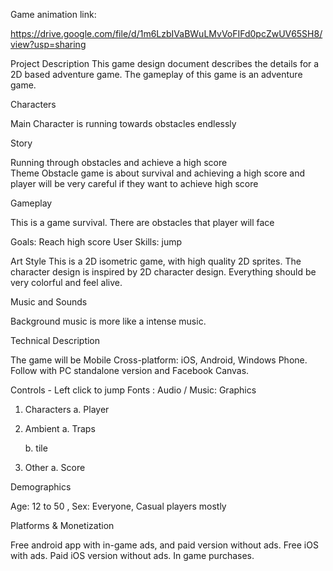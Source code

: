 Game animation link:

https://drive.google.com/file/d/1m6LzbIVaBWuLMvVoFIFd0pcZwUV65SH8/view?usp=sharing


Project Description
This game design document describes the details for a 2D based adventure game. The gameplay of this game is an adventure game.
					
Characters

Main Character is running towards obstacles endlessly
 							
Story

Running through obstacles and achieve a high score				 					
Theme
Obstacle game is about survival and achieving a high score and player will be very careful if they want to achieve high score
				
Gameplay

This is a game survival. There are obstacles that player will face

Goals: Reach high score
User Skills: jump

Art Style 
This is a 2D isometric game, with high quality 2D sprites. The character design is inspired by 2D character design. Everything should be very colorful and feel alive.

Music and Sounds				
 							
Background music is more like a intense music.
 							

 						
 						 					
				
Technical Description	
 							
The game will be Mobile Cross-platform: iOS, Android, Windows Phone. Follow with PC standalone version and Facebook Canvas. 

Controls - Left click to jump 
Fonts : 
Audio / Music: 
Graphics
 1. Characters
    a. Player
    
 2. Ambient 
    a. Traps
    
    b. tile
    
 3. Other
    a. Score
							
Demographics 
 								
Age: 12 to 50 , Sex: Everyone, Casual players mostly 
 										
Platforms & Monetization

 								
Free android app with in-game ads, and paid version without ads. Free iOS with ads. Paid iOS version without ads. In game purchases. 
